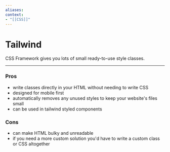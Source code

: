 ```yaml
---
aliases:
context:
- "[[CSS]]"
---
```



# Tailwind

CSS Framework gives you lots of small ready-to-use style classes.

---
### Pros
- write classes directly in your HTML without needing to write CSS
- designed for mobile first
- automatically removes any unused styles to keep your website's files small
- can be used in tailwind styled components


### Cons
- can make HTML bulky and unreadable
- if you need a more custom solution you'd have to write a custom class or CSS altogether

